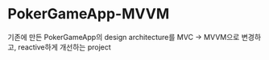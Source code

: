 # PokerGameApp-MVVM
기존에 만든 PokerGameApp의 design architecture를 MVC -> MVVM으로 변경하고, reactive하게 개선하는 project
